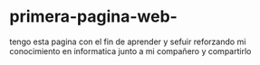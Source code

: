 # primera-pagina-web-

tengo esta pagina con el fin de aprender y sefuir reforzando mi conocimiento en informatica  junto a mi compañero y compartirlo

